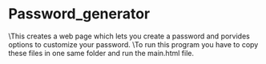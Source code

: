 # Password_generator
\This creates a web page which lets you create a password and porvides options to customize your password.
\To run this program you have to copy these files in one same folder and run the main.html file.
